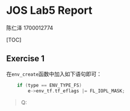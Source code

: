 # JOS Lab5 Report

陈仁泽 1700012774

[TOC]

## Exercise 1

在`env_create`函数中加入如下语句即可：

```C
    if (type == ENV_TYPE_FS) 
        e->env_tf.tf_eflags |= FL_IOPL_MASK;
```

> Q: 